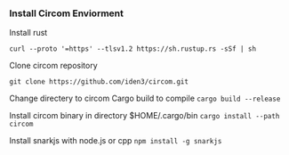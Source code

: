 ### Install Circom Enviorment

Install rust

`curl --proto '=https' --tlsv1.2 https://sh.rustup.rs -sSf | sh`

Clone circom repository

`git clone https://github.com/iden3/circom.git`

Change directery to circom
Cargo build to compile
`cargo build --release`

Install circom binary in directory $HOME/.cargo/bin
`cargo install --path circom`

Install snarkjs with node.js or cpp
`npm install -g snarkjs`
